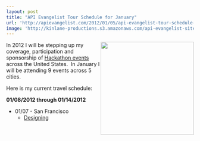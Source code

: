 ```yaml
---
layout: post
title: "API Evangelist Tour Schedule for January"
url: 'http://apievangelist.com/2012/01/05/api-evangelist-tour-schedule-for-january/'
image: 'http://kinlane-productions.s3.amazonaws.com/api-evangelist-site/blog/tag-cloud-hackathon.png'
---
```


<img class="c1" src="http://kinlane-productions.s3.amazonaws.com/api-evangelist/hackathons/Hackathon-Tag-Cloud-2.png" alt="" width="250" align="right" />

In 2012 I will be stepping up my coverage, participation and sponsorship of [Hackathon events][1] across the United States.  In January I will be attending 9 events across 5 cities.  

Here is my current travel schedule:

**01/08/2012 through 01/14/2012**

  * 01/07 - San Francisco
    * [Designing ][2]

   [1]: http://blog.apievangelist.com/events/ (hackathon events)
   [2]: http://blog.apievangelist.com/events/designing__developing_for_mobile_workshop.php
